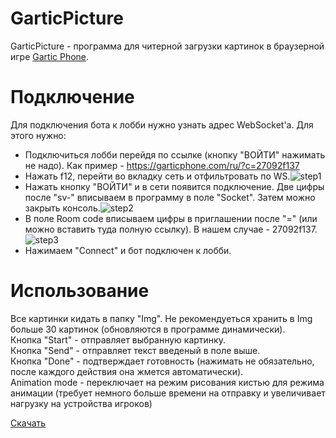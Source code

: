 # GarticPicture
GarticPicture - программа для читерной загрузки картинок в браузерной игре [Gartic Phone](https://garticphone.com).
# Подключение
Для подключения бота к лобби нужно узнать адрес WebSocket'а. Для этого нужно:
* Подключиться лобби перейдя по ссылке (кнопку "ВОЙТИ" нажимать не надо). Как пример - https://garticphone.com/ru/?c=27092f137
* Нажать f12, перейти во вкладку сеть и отфильтровать по WS.![step1](https://user-images.githubusercontent.com/88092386/127359675-6d04c93e-a45b-46eb-a921-b8db60c93a41.jpg)
* Нажать кнопку "ВОЙТИ" и в сети появится подключение. Две цифры после "sv-" вписываем в программу в поле "Socket". Затем можно закрыть консоль.![step2](https://user-images.githubusercontent.com/88092386/127360025-a8dd4bf4-4069-4467-b454-f3b700c6e4d8.jpg)
* В поле Room code вписываем цифры в приглашении после "=" (или можно вставить туда полную ссылку). В нашем случае - 27092f137.![step3](https://user-images.githubusercontent.com/88092386/127362093-b74f528c-fbe2-4a29-9e89-eab04cb13e30.jpg)
* Нажимаем "Connect" и бот подключен к лобби.
# Использование
Все картинки кидать в папку "Img". Не рекомендуеться хранить в Img больше 30 картинок (обновляются в программе динамически).  
Кнопка "Start" - отправляет выбранную картинку.  
Кнопка "Send" - отправляет текст введеный в поле выше.  
Кнопка "Done" - подтверждает готовность (нажимать не обязательно, после каждого действия она жмется автоматически).  
Animation mode - переключает на режим рисования кистью для режима анимации (требует немного больше времени на отправку и увеличивает нагрузку на устройства игроков)  

[Скачать](https://github.com/Megum13/GarticPicture/releases/download/v1.2/GarticPicture.rar)

